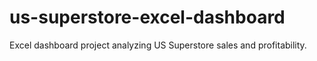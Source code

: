 # us-superstore-excel-dashboard
Excel dashboard project analyzing US Superstore sales and profitability.
